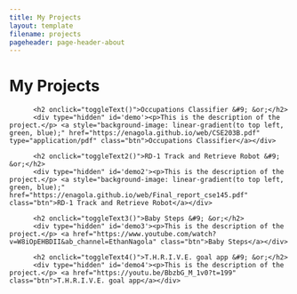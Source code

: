 ```yaml
---
title: My Projects
layout: template
filename: projects
pageheader: page-header-about
--- 
```


<div>
<h1 class="project-name">My Projects</h1>

          <h2 onclick="toggleText()">Occupations Classifier &#9; &or;</h2>
          <div type="hidden" id='demo'><p>This is the description of the project.</p> <a style="background-image: linear-gradient(to top left, green, blue);" href="https://enagola.github.io/web/CSE203B.pdf" type="application/pdf" class="btn">Occupations Classifier</a></div>

          <h2 onclick="toggleText2()">RD-1 Track and Retrieve Robot &#9; &or;</h2>
          <div type="hidden" id='demo2'><p>This is the description of the project.</p> <a style="background-image: linear-gradient(to top left, green, blue);" href="https://enagola.github.io/web/Final_report_cse145.pdf" class="btn">RD-1 Track and Retrieve Robot</a></div>

          <h2 onclick="toggleText3()">Baby Steps &#9; &or;</h2>
          <div type="hidden" id='demo3'><p>This is the description of the project.</p> <a href="https://www.youtube.com/watch?v=W8iOpEHBDII&ab_channel=EthanNagola" class="btn">Baby Steps</a></div>

          <h2 onclick="toggleText4()">T.H.R.I.V.E. goal app &#9; &or;</h2>
          <div type="hidden" id='demo4'><p>This is the description of the project.</p> <a href="https://youtu.be/BbzbG_M_1v0?t=199" class="btn">T.H.R.I.V.E. goal app</a></div>

</div>

